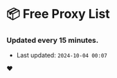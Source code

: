 # :package: Free Proxy List
### Updated every 15 minutes.

- Last updated: `2024-10-04 00:07`

:heart:
